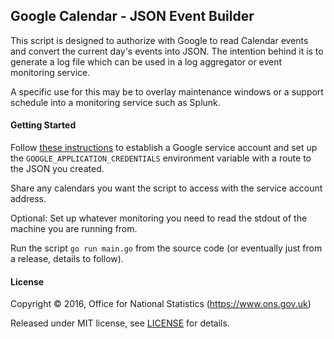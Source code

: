 ## Google Calendar - JSON Event Builder

This script is designed to authorize with Google to read Calendar events and
convert the current day's events into JSON. The intention behind it is to
generate a log file which can be used in a log aggregator or event monitoring
service.

A specific use for this may be to overlay maintenance windows or a support
schedule into a monitoring service such as Splunk.

#### Getting Started

Follow [these instructions](https://developers.google.com/identity/protocols/application-default-credentials#howtheywork)
to establish a Google service account and set up the `GOOGLE_APPLICATION_CREDENTIALS`
environment variable with a route to the JSON you created.

Share any calendars you want the script to access with the service account address.

Optional: Set up whatever monitoring you need to read the stdout of the machine
you are running from.

Run the script `go run main.go` from the source code (or eventually just from a release, details to follow).

#### License

Copyright ©‎ 2016, Office for National Statistics (https://www.ons.gov.uk)

Released under MIT license, see [LICENSE](LICENSE.md) for details.

